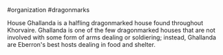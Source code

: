  #organization #dragonmarks

House Ghallanda is a halfling dragonmarked house found throughout Khorvaire. Ghallanda is one of the few dragonmarked houses that are not involved with some form of arms dealing or soldiering; instead, Ghallanda are Eberron's best hosts dealing in food and shelter.
